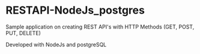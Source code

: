 # RESTAPI-NodeJs_postgres

Sample application on creating REST API's with HTTP Methods (GET, POST, PUT, DELETE)

Developed with NodeJs and postgreSQL
